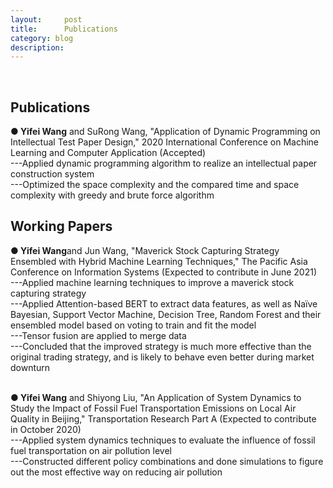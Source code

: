 ```yaml
---
layout:     post
title:      Publications
category: blog
description: 
---
```

<br>
<h2>Publications</h2>
<b>● Yifei Wang</b> and SuRong Wang, "Application of Dynamic Programming on Intellectual Test Paper Design," 2020 International Conference on Machine Learning and Computer Application (Accepted)</b><br>
---Applied dynamic programming algorithm to realize an intellectual paper construction system<br>
---Optimized the space complexity and the compared time and space complexity with greedy and brute force algorithm<br>

<h2>Working Papers</h2>
<b>● Yifei Wang</b>and Jun Wang, "Maverick Stock Capturing Strategy Ensembled with Hybrid Machine Learning Techniques," The Pacific Asia Conference on Information Systems (Expected to contribute in June 2021)<br>
---Applied machine learning techniques to improve a maverick stock capturing strategy<br>
---Applied Attention-based BERT to extract data features, as well as Naïve Bayesian, Support Vector Machine, Decision Tree, Random Forest and their ensembled model based on voting to train and fit the model<br>
---Tensor fusion are applied to merge data<br>
---Concluded that the improved strategy is much more effective than the original trading strategy, and is likely to behave even better during market downturn<br>
<br>

<b>● Yifei Wang</b> and Shiyong Liu, "An Application of System Dynamics to Study the Impact of Fossil Fuel Transportation Emissions on Local Air Quality in Beijing," Transportation Research Part A (Expected to contribute in October 2020)<br>
---Applied system dynamics techniques to evaluate the influence of fossil fuel transportation on air pollution level<br>
---Constructed different policy combinations and done simulations to figure out the most effective way on reducing air pollution<br>

